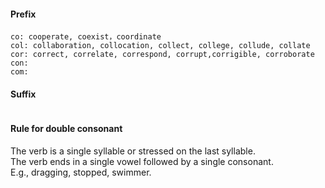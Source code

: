 #### Prefix 
```
co: cooperate, coexist，coordinate
col: collaboration, collocation, collect, college, collude, collate
cor: correct, correlate, correspond, corrupt,corrigible, corroborate
con:
com:
```
#### Suffix
```
```
#### Rule for double consonant
The verb is a single syllable or stressed on the last syllable.   
The verb ends in a single vowel followed by a single consonant.  
E.g., dragging, stopped, swimmer.
